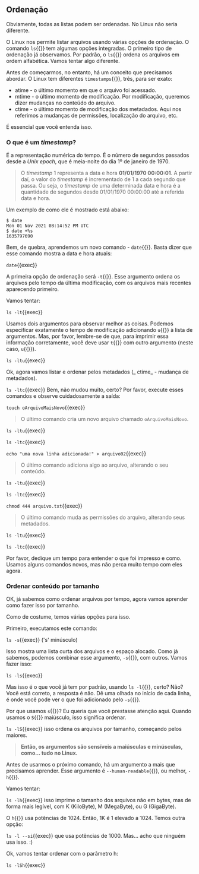 ## Ordenação
Obviamente, todas as listas podem ser ordenadas. No Linux não seria diferente.

O Linux nos permite listar arquivos usando várias opções de ordenação. O comando `ls`{{}} tem algumas opções integradas. O primeiro tipo de ordenação já observamos. Por padrão, o `ls`{{}} ordena os arquivos em ordem alfabética. Vamos tentar algo diferente.

Antes de começarmos, no entanto, há um conceito que precisamos abordar. O Linux tem diferentes `timestamps`{{}}, três, para ser exato:

- atime - o último momento em que o arquivo foi acessado.
- mtime - o último momento de modificação. Por modificação, queremos dizer mudanças no conteúdo do arquivo.
- ctime - o último momento de modificação dos metadados. Aqui nos referimos a mudanças de permissões, localização do arquivo, etc.

É essencial que você entenda isso.

### O que é um _timestamp_?

É a representação numérica do tempo. É o número de segundos passados desde a _Unix epoch_, que é meia-noite do dia 1º de janeiro de 1970.

> O _timestamp_ 1 representa a data e hora **01/01/1970 00:00:01**. A partir daí, o valor do _timestamp_ é incrementado de 1 a cada segundo que passa. Ou seja, o _timestamp_ de uma determinada data e hora é a quantidade de segundos desde 01/01/1970 00:00:00 até a referida data e hora.

Um exemplo de como ele é mostrado está abaixo:

```
$ date
Mon 01 Nov 2021 08:14:52 PM UTC
$ date +%s
1635797690
```

Bem, de quebra, aprendemos um novo comando - `date`{{}}. Basta dizer que esse comando mostra a data e hora atuais:

`date`{{exec}}

A primeira opção de ordenação será `-t`{{}}. Esse argumento ordena os arquivos pelo tempo da última modificação, com os arquivos mais recentes aparecendo primeiro.

Vamos tentar:

`ls -lt`{{exec}}

Usamos dois argumentos para observar melhor as coisas. Podemos especificar exatamente o tempo de modificação adicionando `u`{{}} à lista de argumentos. Mas, por favor, lembre-se de que, para imprimir essa informação corretamente, você deve usar `t`{{}} com outro argumento (neste caso, `u`{{}}).

`ls -ltu`{{exec}}

Ok, agora vamos listar e ordenar pelos metadados (_ ctime_  - mudança de metadados).

`ls -ltc`{{exec}}
Bem, não mudou muito, certo? Por favor, execute esses comandos e observe cuidadosamente a saída:

`touch oArquivoMaisNovo`{{exec}}
> O último comando cria um novo arquivo chamado `oArquivoMaisNovo`.

`ls -ltu`{{exec}}

`ls -ltc`{{exec}}

`echo "uma nova linha adicionada!" > arquivo02`{{exec}} 
> O último comando adiciona algo ao arquivo, alterando o seu conteúdo.

`ls -ltu`{{exec}}

`ls -ltc`{{exec}}

`chmod 444 arquivo.txt`{{exec}}
> O último comando muda as permissões do arquivo, alterando seus metadados.

`ls -ltu`{{exec}}

`ls -ltc`{{exec}}

Por favor, dedique um tempo para entender o que foi impresso e como. Usamos alguns comandos novos, mas não perca muito tempo com eles agora.

### Ordenar conteúdo por tamanho

OK, já sabemos como ordenar arquivos por tempo, agora vamos aprender como fazer isso por tamanho.

Como de costume, temos várias opções para isso.

Primeiro, executamos este comando:

`ls -s`{{exec}} ('s' minúsculo)

Isso mostra uma lista curta dos arquivos e o espaço alocado. Como já sabemos, podemos combinar esse argumento, `-s`{{}}, com outros. Vamos fazer isso:

`ls -ls`{{exec}}

Mas isso é o que você já tem por padrão, usando `ls -l`{{}}, certo? Não? Você está correto, a resposta é não. Dê uma olhada no início de cada linha, é onde você pode ver o que foi adicionado pelo `-s`{{}}.

Por que usamos `s`{{}}? Eu queria que você prestasse atenção aqui. Quando usamos o `S`{{}} maiúsculo, isso significa ordenar.

`ls -lS`{{exec}} isso ordena os arquivos por tamanho, começando pelos maiores.

> **Então, os argumentos são sensíveis a maiúsculas e minúsculas, como... tudo no Linux.**

Antes de usarmos o próximo comando, há um argumento a mais que precisamos aprender. Esse argumento é `--human-readable`{{}}, ou melhor, `-h`{{}}.

Vamos tentar:

`ls -lh`{{exec}} isso imprime o tamanho dos arquivos não em bytes, mas de forma mais legível, com K (KiloByte), M (MegaByte), ou G (GigaByte).

O `h`{{}} usa potências de 1024. Então, 1K é 1 elevado a 1024. Temos outra opção:

`ls -l --si`{{exec}} que usa potências de 1000. Mas... acho que ninguém usa isso. :)

Ok, vamos tentar ordenar com o parâmetro h:

`ls -lSh`{{exec}}
